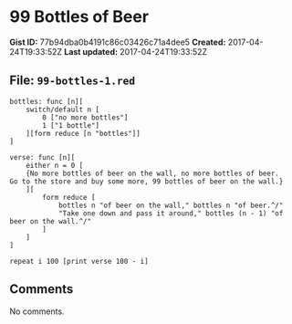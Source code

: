 # 99 Bottles of Beer

**Gist ID:** 77b94dba0b4191c86c03426c71a4dee5
**Created:** 2017-04-24T19:33:52Z
**Last updated:** 2017-04-24T19:33:52Z

## File: `99-bottles-1.red`

```Red
bottles: func [n][
    switch/default n [
        0 ["no more bottles"]
        1 ["1 bottle"]
    ][form reduce [n "bottles"]]
]

verse: func [n][
    either n = 0 [
    {No more bottles of beer on the wall, no more bottles of beer.
Go to the store and buy some more, 99 bottles of beer on the wall.}
    ][
        form reduce [
            bottles n "of beer on the wall," bottles n "of beer.^/"
            "Take one down and pass it around," bottles (n - 1) "of beer on the wall.^/"
        ]
    ]
]

repeat i 100 [print verse 100 - i]

```

## Comments

No comments.

